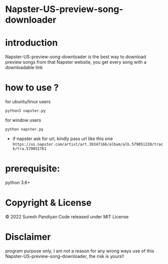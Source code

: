 # Napster-US-preview-song-downloader
# introduction
Napster-US-preview-song-downloader is the best way to download preview songs from that Napster website, 
you get every song with a downloadable link 


# how to use ?

for ubuntu/linux users
```
python3 napster.py 
```
for window users
```
python napster.py  
```

 - if napster ask for url, kindly pass url like this one
 ``` https://us.napster.com/artist/art.39347166/album/alb.579051220/track/tra.579051761 ```


# prerequisite:
python 3.6+

# Copyright & License
© 2022 Suresh Pandiyan 
Code released under MIT License

# Disclaimer
program purpose only, 
I am not a reason for any wrong ways use of this Napster-US-preview-song-downloader, the risk is yours!!
